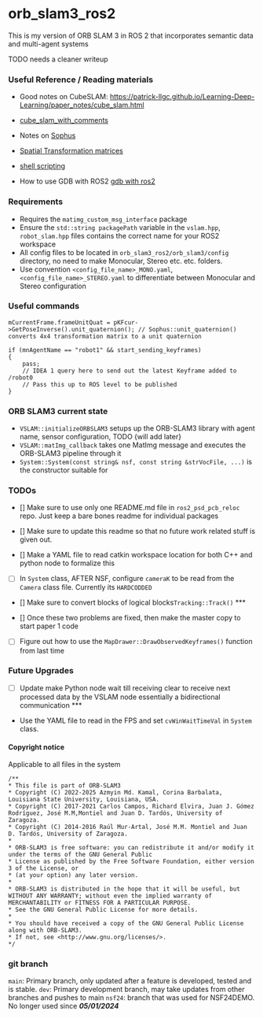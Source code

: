 # orb_slam3_ros2

This is my version of ORB SLAM 3 in ROS 2 that incorporates semantic data and multi-agent systems


TODO needs a cleaner writeup


### Useful Reference / Reading materials

* Good notes on CubeSLAM: https://patrick-llgc.github.io/Learning-Deep-Learning/paper_notes/cube_slam.html

* [cube_slam_with_comments](https://github.com/wuxiaolang/Cube_SLAM_wu) 

* Notes on [Sophus](https://strasdat.github.io/Sophus/latest/docs/intro)

* [Spatial Transformation matrices](https://www.brainvoyager.com/bv/doc/UsersGuide/CoordsAndTransforms/SpatialTransformationMatrices.html)

* [shell scripting](https://www.shellscript.sh/variables1.html)

* How to use GDB with ROS2 [gdb with ros2](https://juraph.com/miscellaneous/ros2_and_gdb/)

### Requirements

* Requires the ```matimg_custom_msg_interface``` package
* Ensure the ```std::string packagePath``` variable in the ```vslam.hpp```, ```robot_slam.hpp``` files contains the correct name for your ROS2 workspace
* All config files to be located in ```orb_slam3_ros2/orb_slam3/config``` directory, no need to make Monocular, Stereo etc. etc. folders.
* Use convention ```<config_file_name>_MONO.yaml```, ```<config_file_name>_STEREO.yaml``` to differentiate between Monocular and Stereo configuration

### Useful commands
```mCurrentFrame.frameUnitQuat = pKFcur->GetPoseInverse().unit_quaternion(); // Sophus::unit_quaternion() converts 4x4 transformation matrix to a unit quaternion```

```
if (mnAgentName == "robot1" && start_sending_keyframes)
{
    pass;
    // IDEA 1 query here to send out the latest Keyframe added to /robot0
    // Pass this up to ROS level to be published
}
```

### ORB SLAM3 current state

* ```VSLAM::initializeORBSLAM3``` setups up the ORB-SLAM3 library with agent name, sensor configuration, TODO {will add later}
* ```VSLAM::matImg_callback``` takes one MatImg message and executes the ORB-SLAM3 pipeline through it
* ```System::System(const string& nsf, const string &strVocFile, ...)``` is the constructor suitable for 


### TODOs

* [] Make sure to use only one README.md file in ```ros2_psd_pcb_reloc``` repo. Just keep a bare bones readme for individual packages

* [] Make sure to update this readme so that no future work related stuff is given out.

* [] Make a YAML file to read catkin workspace location for both C++ and python node to formalize this

* [ ] In ```System``` class, AFTER NSF, configure ```cameraK``` to be read from the ```Camera``` class file. Currently its ```HARDCODDED```

* [] Make sure to convert blocks of logical blocks```Tracking::Track()``` ***

* [] Once these two problems are fixed, then make the master copy to start paper 1 code

* [ ] Figure out how to use the ```MapDrawer::DrawObservedKeyframes()``` function from last time

### Future Upgrades 

* [ ] Update make Python node wait till receiving clear to receive next processed data by the VSLAM node essentially a bidirectional communication ***

* Use the YAML file to read in the FPS and set ```cvWinWaitTimeVal``` in ```System``` class.


#### Copyright notice

Applicable to all files in the system

```
/**
* This file is part of ORB-SLAM3
* Copyright (C) 2022-2025 Azmyin Md. Kamal, Corina Barbalata, Louisiana State University, Louisiana, USA.
* Copyright (C) 2017-2021 Carlos Campos, Richard Elvira, Juan J. Gómez Rodríguez, José M.M,Montiel and Juan D. Tardós, University of Zaragoza.
* Copyright (C) 2014-2016 Raúl Mur-Artal, José M.M. Montiel and Juan D. Tardós, University of Zaragoza.
*
* ORB-SLAM3 is free software: you can redistribute it and/or modify it under the terms of the GNU General Public
* License as published by the Free Software Foundation, either version 3 of the License, or
* (at your option) any later version.
*
* ORB-SLAM3 is distributed in the hope that it will be useful, but WITHOUT ANY WARRANTY; without even the implied warranty of MERCHANTABILITY or FITNESS FOR A PARTICULAR PURPOSE. 
* See the GNU General Public License for more details.
*
* You should have received a copy of the GNU General Public License along with ORB-SLAM3.
* If not, see <http://www.gnu.org/licenses/>.
*/
```

### git branch

```main```: Primary branch, only updated after a feature is developed, tested and is stable.
```dev```: Primary development branch, may take updates from other branches and pushes to main
```nsf24```: branch that was used for NSF24DEMO. No longer used since ***05/01/2024***